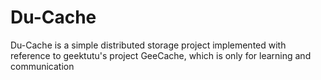 # Du-Cache
Du-Cache is a simple distributed storage project implemented with reference to geektutu's project GeeCache, which is only for learning and communication
